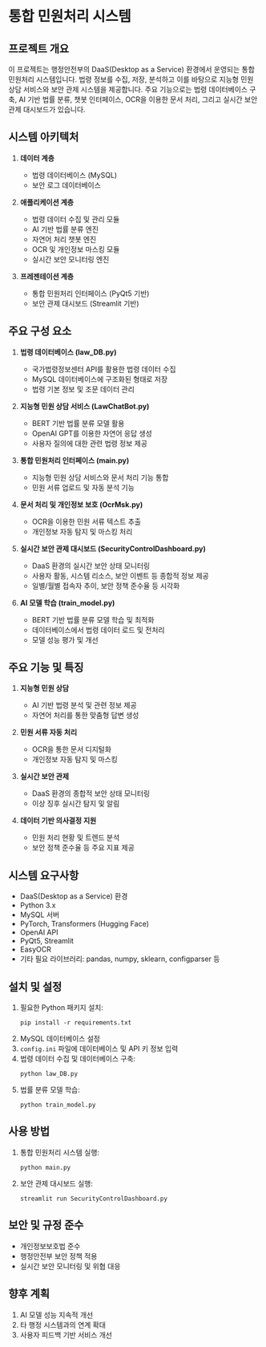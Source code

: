 # 통합 민원처리 시스템

## 프로젝트 개요
이 프로젝트는 행정안전부의 DaaS(Desktop as a Service) 환경에서 운영되는 통합 민원처리 시스템입니다. 법령 정보를 수집, 저장, 분석하고 이를 바탕으로 지능형 민원 상담 서비스와 보안 관제 시스템을 제공합니다. 주요 기능으로는 법령 데이터베이스 구축, AI 기반 법률 분류, 챗봇 인터페이스, OCR을 이용한 문서 처리, 그리고 실시간 보안 관제 대시보드가 있습니다.

## 시스템 아키텍처
1. **데이터 계층**
   - 법령 데이터베이스 (MySQL)
   - 보안 로그 데이터베이스

2. **애플리케이션 계층**
   - 법령 데이터 수집 및 관리 모듈
   - AI 기반 법률 분류 엔진
   - 자연어 처리 챗봇 엔진
   - OCR 및 개인정보 마스킹 모듈
   - 실시간 보안 모니터링 엔진

3. **프레젠테이션 계층**
   - 통합 민원처리 인터페이스 (PyQt5 기반)
   - 보안 관제 대시보드 (Streamlit 기반)

## 주요 구성 요소

1. **법령 데이터베이스 (law_DB.py)**
   - 국가법령정보센터 API를 활용한 법령 데이터 수집
   - MySQL 데이터베이스에 구조화된 형태로 저장
   - 법령 기본 정보 및 조문 데이터 관리

2. **지능형 민원 상담 서비스 (LawChatBot.py)**
   - BERT 기반 법률 분류 모델 활용
   - OpenAI GPT를 이용한 자연어 응답 생성
   - 사용자 질의에 대한 관련 법령 정보 제공

3. **통합 민원처리 인터페이스 (main.py)**
   - 지능형 민원 상담 서비스와 문서 처리 기능 통합
   - 민원 서류 업로드 및 자동 분석 기능

4. **문서 처리 및 개인정보 보호 (OcrMsk.py)**
   - OCR을 이용한 민원 서류 텍스트 추출
   - 개인정보 자동 탐지 및 마스킹 처리

5. **실시간 보안 관제 대시보드 (SecurityControlDashboard.py)**
   - DaaS 환경의 실시간 보안 상태 모니터링
   - 사용자 활동, 시스템 리소스, 보안 이벤트 등 종합적 정보 제공
   - 일별/월별 접속자 추이, 보안 정책 준수율 등 시각화

6. **AI 모델 학습 (train_model.py)**
   - BERT 기반 법률 분류 모델 학습 및 최적화
   - 데이터베이스에서 법령 데이터 로드 및 전처리
   - 모델 성능 평가 및 개선

## 주요 기능 및 특징
1. **지능형 민원 상담**
   - AI 기반 법령 분석 및 관련 정보 제공
   - 자연어 처리를 통한 맞춤형 답변 생성

2. **민원 서류 자동 처리**
   - OCR을 통한 문서 디지털화
   - 개인정보 자동 탐지 및 마스킹

3. **실시간 보안 관제**
   - DaaS 환경의 종합적 보안 상태 모니터링
   - 이상 징후 실시간 탐지 및 알림

4. **데이터 기반 의사결정 지원**
   - 민원 처리 현황 및 트렌드 분석
   - 보안 정책 준수율 등 주요 지표 제공

## 시스템 요구사항
- DaaS(Desktop as a Service) 환경
- Python 3.x
- MySQL 서버
- PyTorch, Transformers (Hugging Face)
- OpenAI API
- PyQt5, Streamlit
- EasyOCR
- 기타 필요 라이브러리: pandas, numpy, sklearn, configparser 등

## 설치 및 설정
1. 필요한 Python 패키지 설치:
   ```
   pip install -r requirements.txt
   ```
2. MySQL 데이터베이스 설정
3. `config.ini` 파일에 데이터베이스 및 API 키 정보 입력
4. 법령 데이터 수집 및 데이터베이스 구축:
   ```
   python law_DB.py
   ```
5. 법률 분류 모델 학습:
   ```
   python train_model.py
   ```

## 사용 방법
1. 통합 민원처리 시스템 실행:
   ```
   python main.py
   ```
2. 보안 관제 대시보드 실행:
   ```
   streamlit run SecurityControlDashboard.py
   ```

## 보안 및 규정 준수
- 개인정보보호법 준수
- 행정안전부 보안 정책 적용
- 실시간 보안 모니터링 및 위협 대응

## 향후 계획
1. AI 모델 성능 지속적 개선
2. 타 행정 시스템과의 연계 확대
3. 사용자 피드백 기반 서비스 개선

